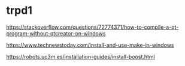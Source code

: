 # trpd1

https://stackoverflow.com/questions/72774371/how-to-compile-a-qt-program-without-qtcreator-on-windows

https://www.technewstoday.com/install-and-use-make-in-windows


https://robots.uc3m.es/installation-guides/install-boost.html


